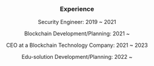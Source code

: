 <div align=center>
  <h3>Experience</h3>
    <p>Security Engineer: 2019 ~ 2021 </p>
    <p>Blockchain Development/Planning: 2021 ~ </p>
    <p>CEO at a Blockchain Technology Company: 2021 ~ 2023 </p>
    <p>Edu-solution Development/Planning: 2022 ~ </p>
</div>
